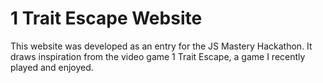 # 1 Trait Escape Website

This website was developed as an entry for the JS Mastery Hackathon. It draws inspiration from the video game 1 Trait Escape, a game I recently played and enjoyed.
